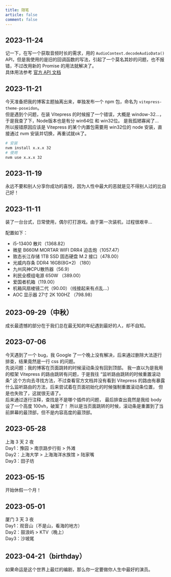 ```yaml
---
title: 随笔
article: false
comment: false
---
```


## 2023-11-24

记一下，在写一个获取音频时长的需求，用的 `AudioContext.decodeAudioData()` API，但是我使用的是旧的回调函数的写法，引起了一个莫名其妙的问题，也不报错，不过改用新的 Promise 的用法就解决了。  
具体用法参考 [官方 API 文档](https://developer.mozilla.org/zh-CN/docs/Web/API/BaseAudioContext/decodeAudioData)

## 2023-11-21

今天准备把我的博客主题抽离出来，单独发布一个 npm 包，命名为 `vitepress-theme-poseidon`。  
但是遇到个问题，在装 Vitepress 的时候报了一个错误，大概是 window-32...，于是我查了下，Node版本也是有分 win64位 和 win32位。
是我孤陋寡闻了...  
所以报错原因应该是 Vitepress 的某个内置包需要用 win32位的 node 安装，直接通过 nvm 安装并切换，再重试就ok了。
```bash
# 安装
nvm install x.x.x 32
# 使用
nvm use x.x.x 32
```

## 2023-11-19

永远不要和别人分享你成功的喜悦，因为人性中最大的恶就是见不得别人过的比自己好！

## 2023-11-11

装了一台台式，日常使用，偶尔打打游戏。由于第一次装机，过程很艰辛...

配置如下：
- i5-13400 散片（1368.82）
- 微星 B660M MORTAR WIFI DRR4 迫击炮（1057.47）
- 致态长江存储 1TB SSD 固态硬盘 M.2 接口（478.00）
- 光威内存条 DDR4 16GB(8G*2) （180）
- 九州风神CPU散热器（56.9）
- 利民全模组电源 650W （389.00）
- 爱国者机箱（119.00）
- 机箱风扇棱镜二代（90.00）（线接起来有点乱...）
- AOC 显示器 27寸 2K 100HZ （798.98）

## 2023-09-29（中秋）

成长最遗憾的部分在于我们总在最无知的年纪遇到最好的人，却不自知。

## 2023-07-06

今天遇到了一个 bug，我 Google 了一个晚上没有解决，后来通过删除大法逐行排查，结果竟然是一行 css 的问题。  
先说问题：我的博客在页面跳转的时候滚动条没有回到顶部。
我一直以为是我用的框架 Vitepress 的路由跳转有问题，于是我往 “监听路由跳转的时候重置滚动条”
这个方向去寻找方法，不过查看官方文档并没有看到 Vitepress 的路由有暴露什么监听路由的方法，后来尝试着在页面初始化的时候强制重置滚动条位置，
但是也失败了，这就很无语了。  
后来通过逐行注释，查找是不是哪个插件的问题，
最后排查出竟然是我给 body 设了一个高度 100vh，破案了！
所以是当页面跳转的时候，滚动条是重置到了当前屏幕的最顶部，但不是内容高度的最顶部。

## 2023-05-28

上海 3 天 2 夜  
Day1：豫园 > 南京路步行街 > 外滩  
Day2：上海大学 > 上海海洋水族馆 > 陆家嘴  
Day3：田子坊

## 2023-05-15

开始休假一个月！

## 2023-05-01

厦门 3 天 3 夜  
Day1：观音山（不是山，看海的地方）  
Day2：鼓浪屿 > KTV（晚上）  
Day3：沙坡尾

## 2023-04-21（birthday）

如果命运是这个世界上最烂的编剧，那么你一定要做你人生中最好的演员。